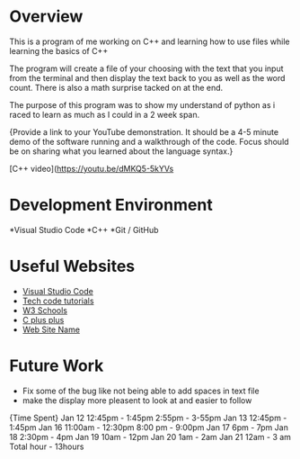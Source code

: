 # Overview

This is a program of me working on C++ and learning how to use files while learning the basics of C++

The program will create a file of your choosing with the text that you input from the terminal and then display the text
back to you as well as the word count. There is also a math surprise tacked on at the end.

The purpose of this program was to show my understand of python as i raced to learn as much as I could in a 2 week span.

{Provide a link to your YouTube demonstration. It should be a 4-5 minute demo of the software running and a walkthrough of the code. Focus should be on sharing what you learned about the language syntax.}

[C++ video](https://youtu.be/dMKQ5-5kYVs

# Development Environment

*Visual Studio Code
*C++
*Git / GitHub

# Useful Websites


- [Visual Studio Code](https://code.visualstudio.com/docs/languages/cpp)
- [Tech code tutorials](https://www.youtube.com/watch?v=KhGnYWplLVo)
- [W3 Schools](https://www.w3schools.com/cpp/)
- [C plus plus](https://cplusplus.com/doc/tutorial/files/)
- [Web Site Name](http://url.link.goes.here)

# Future Work

- Fix some of the bug like not being able to add spaces in text file
- make the display more pleasent to look at and easier to follow

{Time Spent}
Jan 12 
12:45pm - 1:45pm
2:55pm - 3-55pm
Jan 13
12:45pm - 1:45pm
Jan 16
11:00am - 12:30pm
8:00 pm - 9:00pm
Jan 17
6pm - 7pm
Jan 18
2:30pm - 4pm
Jan 19
10am - 12pm
Jan 20
1am - 2am
Jan 21
12am - 3 am
Total hour - 13hours